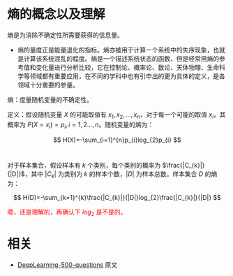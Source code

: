 


# 熵的概念以及理解

熵是为消除不确定性所需要获得的信息量。

- 熵的量度正是能量退化的指标。熵亦被用于计算一个系统中的失序现象，也就是计算该系统混乱的程度。熵是一个描述系统状态的函数，但是经常用熵的参考值和变化量进行分析比较，它在控制论、概率论、数论、天体物理、生命科学等领域都有重要应用，在不同的学科中也有引申出的更为具体的定义，是各领域十分重要的参量。


熵：度量随机变量的不确定性。

定义：假设随机变量 $X$ 的可能取值有 $x_{1},x_{2},...,x_{n}$，对于每一个可能的取值 $x_{i}$，其概率为 $P(X=x_{i})=p_{i},i=1,2...,n$。随机变量的熵为：

$$
H(X)=-\sum_{i=1}^{n}p_{i}log_{2}p_{i}
$$
​

对于样本集合，假设样本有 $k$ 个类别，每个类别的概率为 $\frac{|C_{k}|}{|D|}$，其中 ${|C_{k}|}$ 为类别为 $k$ 的样本个数，$|D|​$ 为样本总数。样本集合 $D$ 的熵为：

$$
H(D)=-\sum_{k=1}^{k}\frac{|C_{k}|}{|D|}log_{2}\frac{|C_{k}|}{|D|}
$$

<span style="color:red;">嗯，还是理解的，再确认下 $log_2$ 是不是的。</span>





# 相关

- [DeepLearning-500-questions](https://github.com/scutan90/DeepLearning-500-questions) 原文

